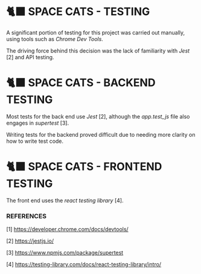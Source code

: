 # 🐈‍⬛ SPACE CATS - TESTING

A significant portion of testing for this project was carried out manually, using tools such as _Chrome Dev Tools_.

The driving force behind this decision was the lack of familiarity with _Jest_ [2] and API testing.

# 🐈‍⬛ SPACE CATS - BACKEND TESTING

Most tests for the back end use _Jest_ [2], although the _app.test_js_ file also engages in _supertest_ [3].

Writing tests for the backend proved difficult due to needing more clarity on how to write test code.

# 🐈‍⬛ SPACE CATS - FRONTEND TESTING

The front end uses the _react testing library_ [4].

### REFERENCES

[1] https://developer.chrome.com/docs/devtools/

[2] https://jestjs.io/

[3] https://www.npmjs.com/package/supertest

[4] https://testing-library.com/docs/react-testing-library/intro/
